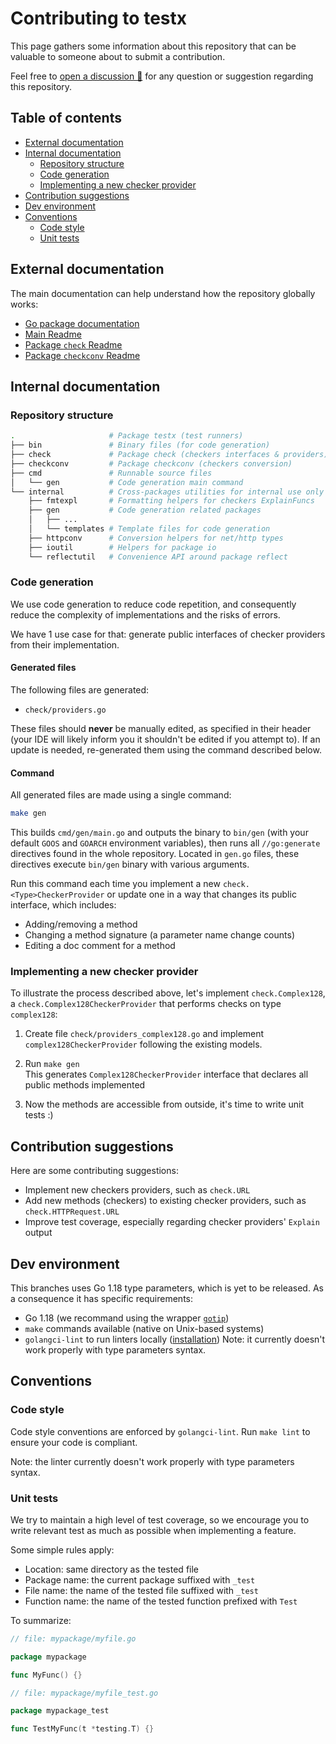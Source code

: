 # Contributing to testx

This page gathers some information about this repository
that can be valuable to someone about to submit a contribution.

Feel free to [open a discussion 💬](https://github.com/drykit-go/testx/discussions/new)
for any question or suggestion regarding this repository.

## Table of contents

- [External documentation](#external-documentation)
- [Internal documentation](#internal-documentation)
  - [Repository structure](#repository-structure)
  - [Code generation](#code-generation)
  - [Implementing a new checker provider](#implementing-a-new-checker-provider)
- [Contribution suggestions](#contribution-suggestions)
- [Dev environment](#dev-environment)
- [Conventions](#conventions)
  - [Code style](#code-style)
  - [Unit tests](#unit-tests)

## External documentation

The main documentation can help understand how the repository globally works:

- [Go package documentation](https://pkg.go.dev/github.com/drykit-go/testx#section-documentation)
- [Main Readme](./README.md)
- [Package `check` Readme](./check/README.md)
- [Package `checkconv` Readme](./checkconv/README.md)

## Internal documentation

### Repository structure

```sh
.                     # Package testx (test runners)
├── bin               # Binary files (for code generation)
├── check             # Package check (checkers interfaces & providers)
├── checkconv         # Package checkconv (checkers conversion)
├── cmd               # Runnable source files
│   └── gen           # Code generation main command
└── internal          # Cross-packages utilities for internal use only
    ├── fmtexpl       # Formatting helpers for checkers ExplainFuncs
    ├── gen           # Code generation related packages
    │   ├── ...
    │   └── templates # Template files for code generation
    ├── httpconv      # Conversion helpers for net/http types
    ├── ioutil        # Helpers for package io
    └── reflectutil   # Convenience API around package reflect
```


### Code generation

We use code generation to reduce code repetition, and consequently
reduce the complexity of implementations and the risks of errors.

We have 1 use case for that: generate public interfaces of checker providers
from their implementation.

#### Generated files

The following files are generated:

- `check/providers.go`

These files should **never** be manually edited, as specified
in their header (your IDE will likely inform you it shouldn't be edited
if you attempt to).
If an update is needed, re-generated them using the command described below.

#### Command

All generated files are made using a single command:

```sh
make gen
```

This builds `cmd/gen/main.go` and outputs the binary to `bin/gen`
(with your default `GOOS` and `GOARCH` environment variables),
then runs all `//go:generate` directives found in the whole repository.
Located in `gen.go` files, these directives execute `bin/gen` binary
with various arguments.

Run this command each time you implement a new `check.<Type>CheckerProvider`
or update one in a way that changes its public interface, which includes:
  - Adding/removing a method
  - Changing a method signature (a parameter name change counts)
  - Editing a doc comment for a method

### Implementing a new checker provider

To illustrate the process described above, let's implement
`check.Complex128`, a `check.Complex128CheckerProvider`
that performs checks on type `complex128`:

1. Create file `check/providers_complex128.go` and implement
`complex128CheckerProvider` following the existing models.

1. Run `make gen`  
This generates `Complex128CheckerProvider` interface that declares all public
methods implemented

1. Now the methods are accessible from outside, it's time to write unit tests :)

## Contribution suggestions

Here are some contributing suggestions:

- Implement new checkers providers, such as `check.URL`
- Add new methods (checkers) to existing checker providers, such as `check.HTTPRequest.URL`
- Improve test coverage, especially regarding checker providers' `Explain` output

## Dev environment

This branches uses Go 1.18 type parameters, which is yet to be released.
As a consequence it has specific requirements:

- Go 1.18 (we recommand using the wrapper [`gotip`](https://pkg.go.dev/golang.org/dl/gotip))
- `make` commands available (native on Unix-based systems)
- `golangci-lint` to run linters locally ([installation](https://golangci-lint.run/usage/install/#local-installation))
  Note: it currently doesn't work properly with type parameters syntax.

## Conventions

### Code style

Code style conventions are enforced by `golangci-lint`.
Run `make lint` to ensure your code is compliant.

Note: the linter currently doesn't work properly with type parameters syntax.

### Unit tests

We try to maintain a high level of test coverage, so we encourage you
to write relevant test as much as possible when implementing a feature.

Some simple rules apply:
- Location: same directory as the tested file
- Package name: the current package suffixed with `_test`
- File name: the name of the tested file suffixed with `_test`
- Function name: the name of the tested function prefixed with `Test`

To summarize:
```go
// file: mypackage/myfile.go

package mypackage

func MyFunc() {}

// file: mypackage/myfile_test.go

package mypackage_test

func TestMyFunc(t *testing.T) {}
```
